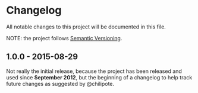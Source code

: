 # Changelog

All notable changes to this project will be documented in this file.

NOTE: the project follows [Semantic Versioning](http://semver.org/).

## 1.0.0 - 2015-08-29

Not really the initial release, because the project has been released and used
since __September 2012__, but the beginning of a changelog to help track future
changes as suggested by @chilipote.
